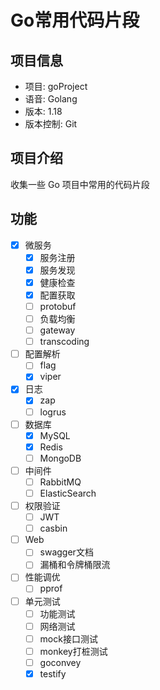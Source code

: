 # Go常用代码片段
## 项目信息
- 项目: goProject
- 语音: Golang
- 版本: 1.18
- 版本控制: Git

## 项目介绍
收集一些 Go 项目中常用的代码片段

## 功能
- [x] 微服务
  - [x] 服务注册
  - [x] 服务发现
  - [x] 健康检查
  - [x] 配置获取
  - [ ] protobuf
  - [ ] 负载均衡
  - [ ] gateway
  - [ ] transcoding
- [ ] 配置解析
  - [ ] flag
  - [x] viper
- [x] 日志
  - [x] zap
  - [ ] logrus
- [ ] 数据库
  - [x] MySQL
  - [x] Redis
  - [ ] MongoDB
- [ ] 中间件
  - [ ] RabbitMQ
  - [ ] ElasticSearch
- [ ] 权限验证
  - [ ] JWT
  - [ ] casbin
- [ ] Web
  - [ ] swagger文档
  - [ ] 漏桶和令牌桶限流
- [ ] 性能调优
  - [ ] pprof
- [ ] 单元测试
  - [ ] 功能测试
  - [ ] 网络测试
  - [ ] mock接口测试
  - [ ] monkey打桩测试
  - [ ] goconvey
  - [x] testify